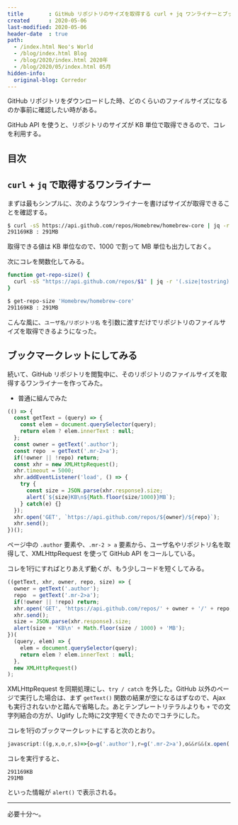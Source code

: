 ```yaml
---
title        : GitHub リポジトリのサイズを取得する curl + jq ワンライナーとブックマークレット
created      : 2020-05-06
last-modified: 2020-05-06
header-date  : true
path:
  - /index.html Neo's World
  - /blog/index.html Blog
  - /blog/2020/index.html 2020年
  - /blog/2020/05/index.html 05月
hidden-info:
  original-blog: Corredor
---
```


GitHub リポジトリをダウンロードした時、どのくらいのファイルサイズになるのか事前に確認したい時がある。

GitHub API を使うと、リポジトリのサイズが KB 単位で取得できるので、コレを利用する。

## 目次

## `curl` + `jq` で取得するワンライナー

まずは最もシンプルに、次のようなワンライナーを書けばサイズが取得できることを確認する。

```bash
$ curl -sS https://api.github.com/repos/Homebrew/homebrew-core | jq -r '(.size|tostring) + "KB : " + ((.size / 1000)|floor|tostring) + "MB"'
291169KB : 291MB
```

取得できる値は KB 単位なので、1000 で割って MB 単位も出力しておく。

次にコレを関数化してみる。

```bash
function get-repo-size() {
  curl -sS "https://api.github.com/repos/$1" | jq -r '(.size|tostring) + "KB : " + ((.size / 1000)|floor|tostring) + "MB"'
}

$ get-repo-size 'Homebrew/homebrew-core'
291169KB : 291MB
```

こんな風に、`ユーザ名/リポジトリ名` を引数に渡すだけでリポジトリのファイルサイズを取得できるようになった。

## ブックマークレットにしてみる

続いて、GitHub リポジトリを閲覧中に、そのリポジトリのファイルサイズを取得するワンライナーを作ってみた。

- 普通に組んでみた

```javascript
(() => {
  const getText = (query) => {
    const elem = document.querySelector(query);
    return elem ? elem.innerText : null;
  };
  const owner = getText('.author');
  const repo  = getText('.mr-2>a');
  if(!owner || !repo) return;
  const xhr = new XMLHttpRequest();
  xhr.timeout = 5000;
  xhr.addEventListener('load', () => {
    try {
      const size = JSON.parse(xhr.response).size;
      alert(`${size}KB\n${Math.floor(size/1000)}MB`);
    } catch(e) {}
  });
  xhr.open('GET', `https://api.github.com/repos/${owner}/${repo}`);
  xhr.send();
})();
```

ページ中の `.author` 要素や、`.mr-2 > a` 要素から、ユーザ名やリポジトリ名を取得して、XMLHttpRequest を使って GitHub API をコールしている。

コレを1行にすればとりあえず動くが、もう少しコードを短くしてみる。

```javascript
((getText, xhr, owner, repo, size) => {
  owner = getText('.author');
  repo  = getText('.mr-2>a');
  if(!owner || !repo) return;
  xhr.open('GET', 'https://api.github.com/repos/' + owner + '/' + repo, false);
  xhr.send();
  size = JSON.parse(xhr.response).size;
  alert(size + 'KB\n' + Math.floor(size / 1000) + 'MB');
})(
  (query, elem) => {
    elem = document.querySelector(query);
    return elem ? elem.innerText : null;
  },
  new XMLHttpRequest()
);
```

XMLHttpRequest を同期処理にし、`try / catch` を外した。GitHub 以外のページで実行した場合は、まず `getText()` 関数の結果が空になるはずなので、Ajax も実行されないかと踏んで省略した。あとテンプレートリテラルよりも `+` での文字列結合の方が、Uglify した時に2文字短くできたのでコチラにした。

コレを1行のブックマークレットにすると次のとおり。

```javascript
javascript:((g,x,o,r,s)=>{o=g('.author'),r=g('.mr-2>a'),o&&r&&(x.open('GET','https://api.github.com/repos/'+o+'/'+r,!1),x.send(),s=JSON.parse(x.response).size,alert(s+'KB\n'+Math.floor(s/1e3)+'MB'))})((q,e)=>(e=document.querySelector(q))?e.innerText:null,new XMLHttpRequest);
```

コレを実行すると、

```
291169KB
291MB
```

といった情報が `alert()` で表示される。

---

必要十分～。
